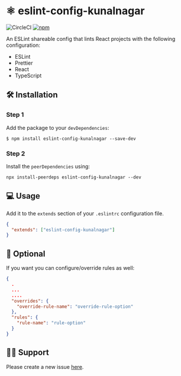 # ⚛️ eslint-config-kunalnagar

![CircleCI](https://img.shields.io/circleci/build/github/kunalnagar/eslint-config-kunalnagar/develop?token=6961e38f0ab710cad0cbba48bf771ee3bdb2e225) [![npm](https://img.shields.io/npm/v/eslint-config-kunalnagar?color=blue)](https://www.npmjs.com/package/eslint-config-kunalnagar)

An ESLint shareable config that lints React projects with the following configuration:

- ESLint
- Prettier
- React
- TypeScript

## 🛠 Installation

### Step 1

Add the package to your `devDependencies`:

```
$ npm install eslint-config-kunalnagar --save-dev
```

### Step 2

Install the `peerDependencies` using:

```
npx install-peerdeps eslint-config-kunalnagar --dev
```

## 💻 Usage

Add it to the `extends` section of your `.eslintrc` configuration file.

```json
{
  "extends": ["eslint-config-kunalnagar"]
}
```

## 💼 Optional

If you want you can configure/override rules as well:

```json
{
  .
  ...
  ....
  "overrides": {
    "override-rule-name": "override-rule-option"
  },
  "rules": {
    "rule-name": "rule-option"
  }
}
```

## 👨‍💻 Support

Please create a new issue [here](https://github.com/kunalnagar/eslint-config-kunalnagar/issues).
